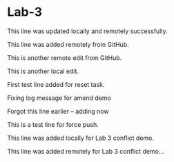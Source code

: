 # Lab-3

This line was updated locally and remotely successfully.

This line was added remotely from GitHub.

This is another remote edit from GitHub.

This is another local edit.


First test line added for reset task.

Fixing log message for amend demo

Forgot this line earlier – adding now

This is a test line for force push.

This line was added locally for Lab 3 conflict demo.

This line was added remotely for Lab 3 conflict demo...





